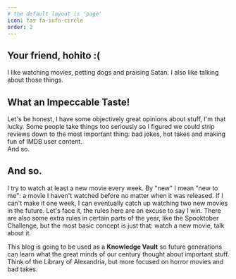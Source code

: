 ```yaml
---
# the default layout is 'page'
icon: fas fa-info-circle
order: 2
---
```

## Your friend, hohito :(
I like watching movies, petting dogs and praising Satan. I also like talking about those things.

## What an Impeccable Taste!
Let's be honest, I have some objectively great opinions about stuff, I'm that lucky. Some people take things too seriously so I figured we could strip reviews down to the most important thing: bad jokes, hot takes and making fun of IMDB user content.<br/>
And so.

## And so.
I try to watch at least a new movie every week. By "new" I mean "new to me": a movie I haven't watched before no matter when it was released. If I can't make it one week, I can eventually catch up watching two new movies in the future. Let's face it, the rules here are an excuse to say I win. There are also some extra rules in certain parts of the year, like the Spooktober Challenge, but the most basic concept is just that: watch a new movie, talk about it.

This blog is going to be used as a **Knowledge Vault** so future generations can learn what the great minds of our century thought about important stuff. Think of the Library of Alexandria, but more focused on horror movies and bad takes.